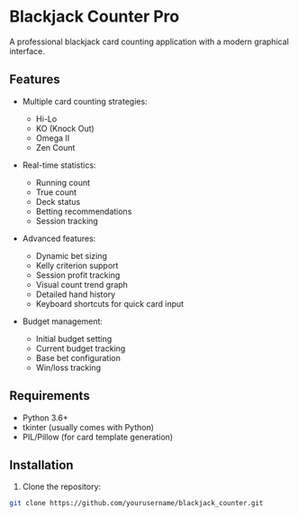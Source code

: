 # Blackjack Counter Pro

A professional blackjack card counting application with a modern graphical interface.

## Features

- Multiple card counting strategies:
  - Hi-Lo
  - KO (Knock Out)
  - Omega II
  - Zen Count

- Real-time statistics:
  - Running count
  - True count
  - Deck status
  - Betting recommendations
  - Session tracking

- Advanced features:
  - Dynamic bet sizing
  - Kelly criterion support
  - Session profit tracking
  - Visual count trend graph
  - Detailed hand history
  - Keyboard shortcuts for quick card input

- Budget management:
  - Initial budget setting
  - Current budget tracking
  - Base bet configuration
  - Win/loss tracking

## Requirements

- Python 3.6+
- tkinter (usually comes with Python)
- PIL/Pillow (for card template generation)

## Installation

1. Clone the repository:
```bash
git clone https://github.com/yourusername/blackjack_counter.git